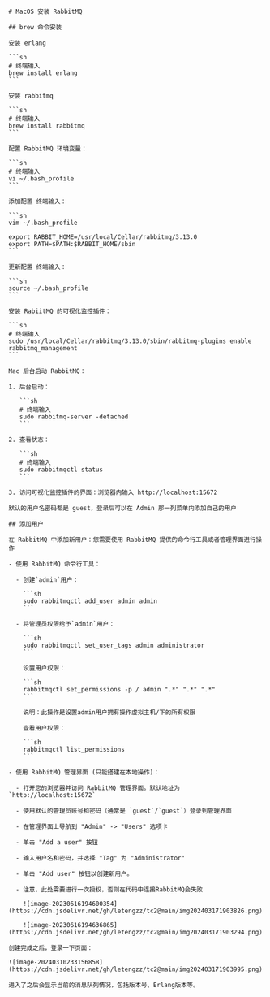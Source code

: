 ````
# MacOS 安装 RabbitMQ

## brew 命令安装

安装 erlang

```sh
# 终端输入
brew install erlang
```

安装 rabbitmq

```sh
# 终端输入
brew install rabbitmq
```

配置 RabbitMQ 环境变量：

```sh
# 终端输入
vi ~/.bash_profile
```

添加配置 终端输入：

```sh
vim ~/.bash_profile

export RABBIT_HOME=/usr/local/Cellar/rabbitmq/3.13.0
export PATH=$PATH:$RABBIT_HOME/sbin 
```

更新配置 终端输入：

```sh
source ~/.bash_profile
```

安装 RabiitMQ 的可视化监控插件：

```sh
# 终端输入
sudo /usr/local/Cellar/rabbitmq/3.13.0/sbin/rabbitmq-plugins enable rabbitmq_management
```

Mac 后台启动 RabbitMQ：

1. 后台启动：

   ```sh
   # 终端输入
   sudo rabbitmq-server -detached 
   ```

2. 查看状态：

   ```sh
   # 终端输入
   sudo rabbitmqctl status
   ```

3. 访问可视化监控插件的界面：浏览器内输入 http://localhost:15672

默认的用户名密码都是 guest，登录后可以在 Admin 那一列菜单内添加自己的用户

## 添加用户

在 RabbitMQ 中添加新用户：您需要使用 RabbitMQ 提供的命令行工具或者管理界面进行操作

- 使用 RabbitMQ 命令行工具：

  - 创建`admin`用户：

    ```sh
    sudo rabbitmqctl add_user admin admin
    ```

  - 将管理员权限给予`admin`用户：

    ```sh
    sudo rabbitmqctl set_user_tags admin administrator
    ```

    设置用户权限：

    ```sh
    rabbitmqctl set_permissions -p / admin ".*" ".*" ".*"
    ```

    说明：此操作是设置admin用户拥有操作虚拟主机/下的所有权限

    查看用户权限：

    ```sh
    rabbitmqctl list_permissions
    ```

- 使用 RabbitMQ 管理界面 (只能搭建在本地操作)：

  - 打开您的浏览器并访问 RabbitMQ 管理界面。默认地址为 `http://localhost:15672`

  - 使用默认的管理员账号和密码（通常是 `guest`/`guest`）登录到管理界面

  - 在管理界面上导航到 "Admin" -> "Users" 选项卡

  - 单击 "Add a user" 按钮

  - 输入用户名和密码，并选择 "Tag" 为 "Administrator"

  - 单击 "Add user" 按钮以创建新用户。

  - 注意，此处需要进行一次授权，否则在代码中连接RabbitMQ会失败

    ![image-20230616194600354](https://cdn.jsdelivr.net/gh/letengzz/tc2@main/img202403171903826.png)

    ![image-20230616194636865](https://cdn.jsdelivr.net/gh/letengzz/tc2@main/img202403171903294.png)

创建完成之后，登录一下页面：

![image-20240310233156858](https://cdn.jsdelivr.net/gh/letengzz/tc2@main/img202403171903995.png)

进入了之后会显示当前的消息队列情况，包括版本号、Erlang版本等。
````

